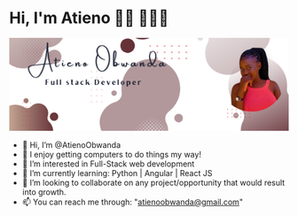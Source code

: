 # Hi, I'm **Atieno** 👋🏾 👩🏾‍💻
![Alt text](/gitCover.png?raw=true "Optional Title")


- 👋 Hi, I’m @AtienoObwanda
- 💞️ I enjoy getting computers to do things my way!
- 👀 I’m interested in Full-Stack web development
- 🌱 I’m currently learning: Python | Angular | React JS
- 💞️ I’m looking to collaborate on any project/opportunity that would result into growth.
- 📫 You can reach me through: "atienoobwanda@gmail.com"

<!---
AtienoObwanda/AtienoObwanda is a ✨ special ✨ repository because its `README.md` (this file) appears on your GitHub profile.
You can click the Preview link to take a look at your changes.
--->
